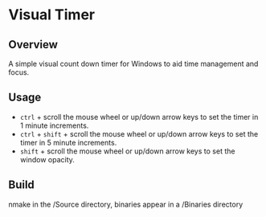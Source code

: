# Visual Timer
## Overview
A simple visual count down timer for Windows to aid time management and focus.

## Usage
 - `ctrl` + scroll the mouse wheel or up/down arrow keys to set the timer in 1 minute increments.
 - `ctrl` + `shift` + scroll the mouse wheel or up/down arrow keys to set the timer in 5 minute increments.
 - `shift` + scroll the mouse wheel or up/down arrow keys to set the window opacity.

## Build
nmake in the <root>/Source directory, binaries appear in a <root>/Binaries directory

